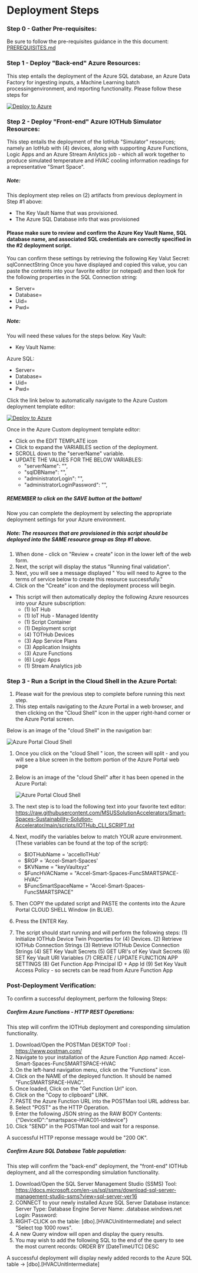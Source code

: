 # Deployment Steps

### Step 0 - Gather Pre-requisites:
Be sure to follow the pre-requisites guidance in the this document: [PREREQUISITES.md](https://github.com/MSUSSolutionAccelerators/Smart-Spaces-Sustainability-Solution-Accelerator/blob/featureIOTHubDeploy/Documentation/PREREQUISITES.md) 

### Step 1 - Deploy "Back-end" Azure Resources:
This step entails the deployment of the Azure SQL database, an Azure  Data Factory for ingesting inputs, a Machine Learning batch processingenvironment, and reporting functionality.  Please follow these steps for 

[![Deploy to Azure](https://aka.ms/deploytoazurebutton)](https://portal.azure.com/#create/Microsoft.Template/uri/https%3A%2F%2Fraw.githubusercontent.com%2FMSUSSolutionAccelerators%2FSmart-Spaces-Sustainability-Solution-Accelerator%2Fmain%2Ftemplates%2Fmaster_accelerator_deployment.json)




### Step 2 - Deploy "Front-end" Azure IOTHub Simulator Resources:
This step entails the deployment of the IotHub "Simulator" resources; namely an IotHub with (4) devices, along with supporting Azure Functions, Logic Apps and an Azure Stream Anlytics job - which all work together to produce simulated temperature and HVAC cooling information readings for a representative "Smart Space".  

##### Note: #####
This deployment step relies on (2) artifacts from previous deployment in Step #1 above:
- The Key Vault Name that was provisioned.
- The Azure SQL Database info that was provisioned 
   
#### Please make sure to review and confirm the Azure Key Vault Name, SQL database name, and associated SQL credentials are correctly specified in the #2 deployment script.

You can confirm these settings by retrieving the following Key Valut Secret: sqlConnectString
Once you have displayed and copied this value, 
you can paste the contents into your favorite editor (or notepad) and then look for the following properties in the SQL Connection string:
- Server=
- Database=
- Uid=
- Pwd= 

##### Note: #####
You will need these values for the steps below.
Key Vault:
- Key Vault Name:

Azure SQL:
- Server=
- Database=
- Uid=
- Pwd= 


Click the link below to automatically navigate to the Azure Custom deployment template editor: 

[![Deploy to Azure](https://aka.ms/deploytoazurebutton)](https://portal.azure.com/#create/Microsoft.Template/uri/https%3A%2F%2Fraw.githubusercontent.com%2FMSUSSolutionAccelerators%2FSmart-Spaces-Sustainability-Solution-Accelerator%2Fmain%2Ftemplates%2Fmaster_accelerator_deployment_IOTHub_Assets.json)

Once in the Azure Custom deployment template editor:
- Click on the EDIT TEMPLATE icon
- Click to expand the VARIABLES section of the deployment.
- SCROLL down to the "serverName" variable.
- UPDATE THE VALUES FOR THE BELOW VARIABLES:
  - "serverName": "<Your SQL Server Name>",
  - "sqlDBName": "<Your SQL Server DB Name>",
  - "administratorLogin": "<Your SQL User Name>",
  - "administratorLoginPassword": "<Your SQL User Password>", 

##### REMEMBER to click on the SAVE button at the bottom!

Now you can complete the deployment by selecting the appropriate deployment settings for your Azure environment.

##### Note: The resources that are provisioned in this script should be deployed into the SAME resource group as Step #1 above.


1. When done - click on "Review + create" icon in the lower left of the web form.
2. Next, the script will display the status "Running final validation".
3. Next, you will see a message displayed " You will need to Agree to the terms of service below to create this resource successfully."
3. Click on the "Create" icon and the deployment process will begin.
 
  - This script will then automatically deploy the following Azure resources into your Azure subscription:
      - (1) IoT Hub
      - (1) IoT Hub - Managed Identity
      - (1) Script Container
      - (1) Deployment script
      - (4) TOTHub Devices
      - (3) App Service Plans
      - (3) Application Insights
      - (3) Azure Functions
      - (6) Logic Apps
      - (1) Stream Analytics job

### Step 3 - Run a Script in the Cloud Shell in the Azure Portal:
1. Please wait for the previous step to complete before running this next step.
2. This step entails navigating to the Azure Portal in a web browser, and then clicking on the "Cloud Shell" icon in the upper right-hand corner or the Azure Portal screen.

Below is an image of the "cloud Shell" in the navigation bar:

![Azure Portal Cloud Shell](https://raw.githubusercontent.com/MSUSSolutionAccelerators/Smart-Spaces-Sustainability-Solution-Accelerator/main/images/CloudShellPortal.png "[Azure Portal Cloud Shell")

1. Once you click on the "cloud Shell " icon, 
the screen will split - and you will see a blue screen in the bottom portion of the Azure Portal web page

2. Below is an image of the "cloud Shell" after it has been opened in the Azure Portal:

    ![Azure Portal Cloud Shell](https://raw.githubusercontent.com/MSUSSolutionAccelerators/Smart-Spaces-Sustainability-Solution-Accelerator/main/images/CloudShellPortal2.png "[Azure Portal Cloud Shell")
3. The next step is to load the following text into your favorite text editor: https://raw.githubusercontent.com/MSUSSolutionAccelerators/Smart-Spaces-Sustainability-Solution-Accelerator/main/scripts/IOTHub_CLI_SCRIPT.txt
4. Next, modify the variables below to match YOUR azure environment. (These variables can be found at the top of the script): 
    - $IOTHubName = 'accelIoTHub'
    - $RGP = 'Accel-Smart-Spaces'
    - $KVName = "keyVaultxyz"
    - $FuncHVACName = "Accel-Smart-Spaces-FuncSMARTSPACE-HVAC"
    - $FuncSmartSpaceName = "Accel-Smart-Spaces-FuncSMARTSPACE"

5. Then COPY the updated script and PASTE the contents into the Azure Portal CLOUD SHELL Window (in BLUE).
6. Press the ENTER Key.
7. The script should start running and will perform the following steps:
        (1)  Initialize IOTHub Device Twin Properties for (4) Devices.
        (2)  Retrieve IOTHub Connection Strings
        (3)  Retrieve IOTHub Device Connection Strings
        (4)  SET Key Vault Secrets
        (5)  GET URI's of Key Vault Secrets
        (6)  SET Key Vault URI Variables
        (7)  CREATE / UPDATE FUNCTION APP SETTINGS
        (8)  Get Function App Principal ID + App Id
        (9)  Set Key Vault Access Policy - so secrets can be read from Azure Function App


### Post-Deployment Verification:
To confirm a successful deployment, perform the following Steps:

##### Confirm Azure Functions - HTTP REST Operations:
This step will confirm the IOTHub deployment and coresponding simulation functionality.

1. Download/Open the POSTMan DESKTOP Tool : https://www.postman.com/
2. Navigate to your installation of the Azure Function App named: Accel-Smart-Spaces-FuncSMARTSPACE-HVAC
3. On the left-hand navigation menu, click on the "Functions" icon.
4. Click on the NAME of the deployed function. It should be named "FuncSMARTSPACE-HVAC".
5. Once loaded, Click on the "Get Function Url" icon.
6. Click on the "Copy to clipboard" LINK.  
7. PASTE the Azure Function URL into the POSTMan tool URL address bar.
8. Select "POST" as the HTTP Operation.
9. Enter the following JSON string as the RAW BODY Contents:
          {"DeviceID":"smartspace-HVAC01-iotdevice"}
10. Click "SEND" in the POSTMan tool and wait for a response. 

A successful HTTP reponse message would be "200 OK". 
 
##### Confirm Azure SQL Database Table population:
This step will confirm the "back-end" deployment, the "front-end" IOTHub deployment, and all the corresponding simulation functionality.

1. Download/Open the SQL Server Management Studio (SSMS) Tool: https://docs.microsoft.com/en-us/sql/ssms/download-sql-server-management-studio-ssms?view=sql-server-ver16 
2. CONNECT to your newly installed Azure SQL Server Database instance:
        Server Type: Database Engine
        Server Name: <Your SQL Server Name>.database.windows.net
        Login:      <Your SQL User Name>
        Password:   <Your SQL User Password>
3. RIGHT-CLICK on the table: [dbo].[HVACUnitIntermediate] and select "Select top 1000 rows".
4. A new Query window will open and display the query results. 
5. You may wish to add the following SQL to the end of the query to see the most current records: ORDER BY [DateTimeUTC] DESC

A successful deployment will display newly added records to the Azure SQL table -> [dbo].[HVACUnitIntermediate]

